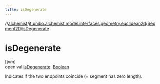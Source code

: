 ```yaml
---
title: isDegenerate
---
```

//[alchemist](../../../index.html)/[it.unibo.alchemist.model.interfaces.geometry.euclidean2d](../index.html)/[Segment2D](index.html)/[isDegenerate](is-degenerate.html)



# isDegenerate



[jvm]\
open val [isDegenerate](is-degenerate.html): [Boolean](https://kotlinlang.org/api/latest/jvm/stdlib/kotlin/-boolean/index.html)



Indicates if the two endpoints coincide (= segment has zero length).





